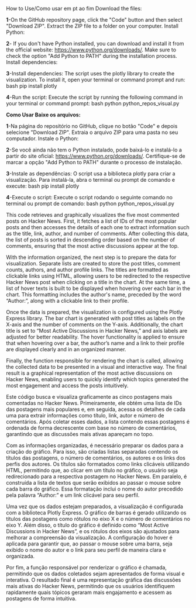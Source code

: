How to Use/Como usar em pt ao fim Download the files:

**1**-On the GitHub repository page, click the "Code" button and then select "Download ZIP". Extract the ZIP file to a folder on your computer. Install Python:

**2**- If you don't have Python installed, you can download and install it from the official website: https://www.python.org/downloads/. Make sure to check the option "Add Python to PATH" during the installation process. Install dependencies:

**3**-Install dependencies: The script uses the plotly library to create the visualization. To install it, open your terminal or command prompt and run: bash pip install plotly

**4**-Run the script: Execute the script by running the following command in your terminal or command prompt: bash python python_repos_visual.py

**Como Usar Baixe os arquivos:**

**1**-Na página do repositório no GitHub, clique no botão "Code" e depois selecione "Download ZIP". Extraia o arquivo ZIP para uma pasta no seu computador. Instale o Python:

**2**-Se você ainda não tem o Python instalado, pode baixá-lo e instalá-lo a partir do site oficial: https://www.python.org/downloads/. Certifique-se de marcar a opção "Add Python to PATH" durante o processo de instalação.

**3**-Instale as dependências: O script usa a biblioteca plotly para criar a visualização. Para instalá-la, abra o terminal ou prompt de comando e execute: bash pip install plotly

**4**-Execute o script: Execute o script rodando o seguinte comando no terminal ou prompt de comando: bash python python_repos_visual.py



This code retrieves and graphically visualizes the five most commented posts on Hacker News. First, it fetches a list of IDs of the most popular posts and then accesses the details of each one to extract information such as the title, link, author, and number of comments. After collecting this data, the list of posts is sorted in descending order based on the number of comments, ensuring that the most active discussions appear at the top.  

With the information organized, the next step is to prepare the data for visualization. Separate lists are created to store the post titles, comment counts, authors, and author profile links. The titles are formatted as clickable links using HTML, allowing users to be redirected to the respective Hacker News post when clicking on a title in the chart. At the same time, a list of hover texts is built to be displayed when hovering over each bar in the chart. This formatting includes the author's name, preceded by the word “Author:”, along with a clickable link to their profile.  

Once the data is prepared, the visualization is configured using the Plotly Express library. The bar chart is generated with post titles as labels on the X-axis and the number of comments on the Y-axis. Additionally, the chart title is set to “Most Active Discussions in Hacker News,” and axis labels are adjusted for better readability. The hover functionality is applied to ensure that when hovering over a bar, the author’s name and a link to their profile are displayed clearly and in an organized manner.  

Finally, the function responsible for rendering the chart is called, allowing the collected data to be presented in a visual and interactive way. The final result is a graphical representation of the most active discussions on Hacker News, enabling users to quickly identify which topics generated the most engagement and access the posts intuitively.


Este código busca e visualiza graficamente as cinco postagens mais comentadas no Hacker News. Primeiramente, ele obtém uma lista de IDs das postagens mais populares e, em seguida, acessa os detalhes de cada uma para extrair informações como título, link, autor e número de comentários. Após coletar esses dados, a lista contendo essas postagens é ordenada de forma decrescente com base no número de comentários, garantindo que as discussões mais ativas apareçam no topo.

Com as informações organizadas, é necessário preparar os dados para a criação do gráfico. Para isso, são criadas listas separadas contendo os títulos das postagens, o número de comentários, os autores e os links dos perfis dos autores. Os títulos são formatados como links clicáveis utilizando HTML, permitindo que, ao clicar em um título no gráfico, o usuário seja redirecionado para a respectiva postagem no Hacker News. Em paralelo, é construída a lista de textos que serão exibidos ao passar o mouse sobre cada barra do gráfico. Essa formatação inclui o nome do autor precedido pela palavra “Author:” e um link clicável para seu perfil.

Uma vez que os dados estejam preparados, a visualização é configurada com a biblioteca Plotly Express. O gráfico de barras é gerado utilizando os títulos das postagens como rótulos no eixo X e o número de comentários no eixo Y. Além disso, o título do gráfico é definido como “Most Active Discussions in Hacker News”, e os rótulos dos eixos são ajustados para melhorar a compreensão da visualização. A configuração do hover é aplicada para garantir que, ao passar o mouse sobre uma barra, seja exibido o nome do autor e o link para seu perfil de maneira clara e organizada.

Por fim, a função responsável por renderizar o gráfico é chamada, permitindo que os dados coletados sejam apresentados de forma visual e interativa. O resultado final é uma representação gráfica das discussões mais ativas do Hacker News, permitindo que os usuários identifiquem rapidamente quais tópicos geraram mais engajamento e acessem as postagens de forma intuitiva.
